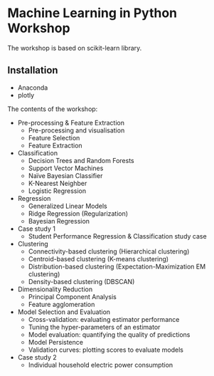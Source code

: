 # Machine Learning in Python Workshop

The workshop is based on scikit-learn library.

## Installation
* Anaconda 
* plotly

The contents of the workshop:

* Pre-processing & Feature Extraction
  * Pre-processing and visualisation
  * Feature Selection
  * Feature Extraction
* Classification 
  * Decision Trees and Random Forests
  * Support Vector Machines 
  * Naïve Bayesian Classifier
  * K-Nearest Neighber
  * Logistic Regression
* Regression
  * Generalized Linear Models
  * Ridge Regression (Regularization)
  * Bayesian Regression
* Case study 1
  * Student Performance Regression & Classification study case
* Clustering
  * Connectivity-based clustering (Hierarchical clustering)
  * Centroid-based clustering (K-means clustering)
  * Distribution-based clustering (Expectation-Maximization EM clustering)
  * Density-based clustering (DBSCAN)
* Dimensionality Reduction
  * Principal Component Analysis
  * Feature agglomeration
* Model Selection and Evaluation
  * Cross-validation: evaluating estimator performance
  * Tuning the hyper-parameters of an estimator
  * Model evaluation: quantifying the quality of predictions
  * Model Persistence
  * Validation curves: plotting scores to evaluate models
* Case study 2
   * Individual household electric power consumption

